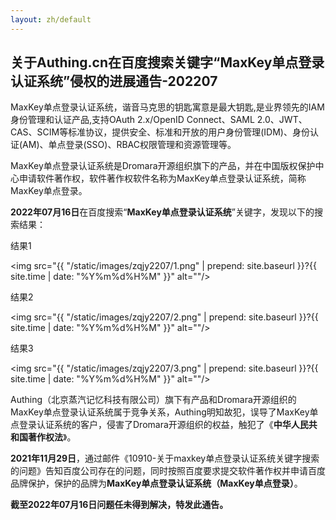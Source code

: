 ```yaml
---
layout: zh/default
---
```

<h2><a name="Overview"></a>关于Authing.cn在百度搜索关键字“MaxKey单点登录认证系统”侵权的进展通告-202207</h2>
<a name="Overview"></a>
MaxKey单点登录认证系统，谐音马克思的钥匙寓意是最大钥匙,是业界领先的IAM身份管理和认证产品,支持OAuth 2.x/OpenID Connect、SAML 2.0、JWT、CAS、SCIM等标准协议，提供安全、标准和开放的用户身份管理(IDM)、身份认证(AM)、单点登录(SSO)、RBAC权限管理和资源管理等。

MaxKey单点登录认证系统是Dromara开源组织旗下的产品，并在中国版权保护中心申请软件著作权，软件著作权软件名称为MaxKey单点登录认证系统，简称MaxKey单点登录。

**2022年07月16日**在百度搜索“**MaxKey单点登录认证系统**”关键字，发现以下的搜索结果：

结果1

<img src="{{ "/static/images/zqjy2207/1.png" | prepend: site.baseurl }}?{{ site.time | date: "%Y%m%d%H%M" }}"  alt=""/>

结果2

<img src="{{ "/static/images/zqjy2207/2.png" | prepend: site.baseurl }}?{{ site.time | date: "%Y%m%d%H%M" }}"  alt=""/>

结果3

<img src="{{ "/static/images/zqjy2207/3.png" | prepend: site.baseurl }}?{{ site.time | date: "%Y%m%d%H%M" }}"  alt=""/>

Authing（北京蒸汽记忆科技有限公司）旗下有产品和Dromara开源组织的MaxKey单点登录认证系统属于竞争关系，Authing明知故犯，误导了MaxKey单点登录认证系统的客户，侵害了Dromara开源组织的权益，触犯了《**中华人民共和国著作权法**》。

**2021年11月29日**，通过邮件《10910-关于maxkey单点登录认证系统关键字搜索的问题》告知百度公司存在的问题，同时按照百度要求提交软件著作权并申请百度品牌保护，保护的品牌为**MaxKey单点登录认证系统（MaxKey单点登录）**。

**截至2022年07月16日问题任未得到解决，特发此通告。**